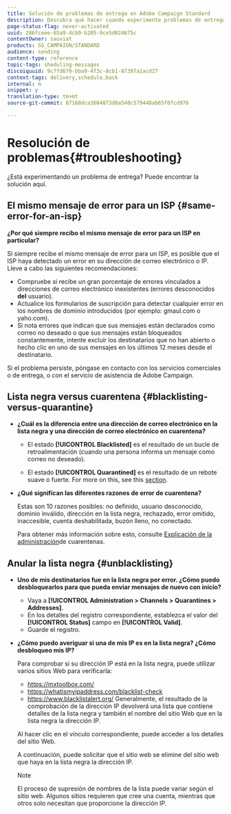 ```yaml
---
title: Solución de problemas de entrega en Adobe Campaign Standard
description: Descubra qué hacer cuando experimente problemas de entrega con Adobe Campaign Standard.
page-status-flag: never-activated
uuid: 286fceee-65a9-4cb9-b205-9ce5d024675c
contentOwner: sauviat
products: SG_CAMPAIGN/STANDARD
audience: sending
content-type: reference
topic-tags: sheduling-messages
discoiquuid: 9c7fd670-bba9-4f3c-8cb1-87397a1acd27
context-tags: delivery,schedule,back
internal: n
snippet: y
translation-type: tm+mt
source-git-commit: 87168dca3604073d8a540c579448ab65f07cd976

---
```



# Resolución de problemas{#troubleshooting}

¿Está experimentando un problema de entrega? Puede encontrar la solución aquí.

## El mismo mensaje de error para un ISP {#same-error-for-an-isp}

**¿Por qué siempre recibo el mismo mensaje de error para un ISP en particular?**

Si siempre recibe el mismo mensaje de error para un ISP, es posible que el ISP haya detectado un error en su dirección de correo electrónico o IP. Lleve a cabo las siguientes recomendaciones:
* Compruebe si recibe un gran porcentaje de errores vinculados a direcciones de correo electrónico inexistentes (errores desconocidos **del** usuario).
* Actualice los formularios de suscripción para detectar cualquier error en los nombres de dominio introducidos (por ejemplo: gmaul.com o yaho.com).
* Si nota errores que indican que sus mensajes están declarados como correo no deseado o que sus mensajes están bloqueados constantemente, intente excluir los destinatarios que no han abierto o hecho clic en uno de sus mensajes en los últimos 12 meses desde el destinatario.

Si el problema persiste, póngase en contacto con los servicios comerciales o de entrega, o con el servicio de asistencia de Adobe Campaign.

## Lista negra versus cuarentena {#blacklisting-versus-quarantine}

* **¿Cuál es la diferencia entre una dirección de correo electrónico en la lista negra y una dirección de correo electrónico en cuarentena?**

   * El estado **[!UICONTROL Blacklisted]** es el resultado de un bucle de retroalimentación (cuando una persona informa un mensaje como correo no deseado).

   * El estado **[!UICONTROL Quarantined]** es el resultado de un rebote suave o fuerte.
   For more on this, see this [section](../../sending/using/understanding-quarantine-management.md#quarantine-vs-blacklisting).

* **¿Qué significan las diferentes razones de error de cuarentena?**

   Estas son 10 razones posibles: no definido, usuario desconocido, dominio inválido, dirección en la lista negra, rechazado, error omitido, inaccesible, cuenta deshabilitada, buzón lleno, no conectado.

   Para obtener más información sobre esto, consulte [Explicación de la administración](../../sending/using/understanding-quarantine-management.md)de cuarentenas.

## Anular la lista negra {#unblacklisting}

* **Uno de mis destinatarios fue en la lista negra por error. ¿Cómo puedo desbloquearlos para que pueda enviar mensajes de nuevo con inicio?**

   * Vaya a **[!UICONTROL Administration > Channels > Quarantines > Addresses]**.
   * En los detalles del registro correspondiente, establezca el valor del **[!UICONTROL Status]** campo en **[!UICONTROL Valid]**.
   * Guarde el registro.

* **¿Cómo puedo averiguar si una de mis IP es en la lista negra? ¿Cómo desbloqueo mis IP?**

   Para comprobar si su dirección IP está en la lista negra, puede utilizar varios sitios Web para verificarla:
   * https://mxtoolbox.com/
   * https://whatismyipaddress.com/blacklist-check
   * https://www.blacklistalert.org/
   Generalmente, el resultado de la comprobación de la dirección IP devolverá una lista que contiene detalles de la lista negra y también el nombre del sitio Web que en la lista negra la dirección IP.

   Al hacer clic en el vínculo correspondiente, puede acceder a los detalles del sitio Web.

   A continuación, puede solicitar que el sitio web se elimine del sitio web que haya en la lista negra la dirección IP.

   >[!NOTE]
   >
   >El proceso de supresión de nombres de la lista puede variar según el sitio web. Algunos sitios requieren que cree una cuenta, mientras que otros solo necesitan que proporcione la dirección IP.
